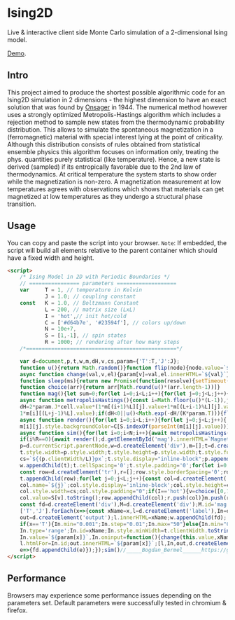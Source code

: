 # Ising2D
Live & interactive client side Monte Carlo simulation of a 2-dimensional Ising model. 


[Demo](https://codepen.io/b0-b/full/poRGmmv).


## Intro
This project aimed to produce the shortest possible algorithmic code for an Ising2D simulation in 2 dimensions - the highest dimension to have an exact solution that was found by [Onsager](https://journals.aps.org/pr/abstract/10.1103/PhysRev.65.117) in 1944. The numerical method however uses a strongly optimized Metropolis-Hastings algorithm which includes a rejection method to sample new states from the thermodynamic probability distribution. This allows to simulate the spontaneous magnetization in a (ferromagnetic) material with special interest lying at the point of criticality. Although this distribution consists of rules obtained from statistical ensemble physics this algorithm focuses on information only, treating the phys. quantities purely statistical (like temperature). Hence, a new state is derived (sampled) if its entropically favorable due to the 2nd law of thermodynamics. At critical temperature the system starts to show order while the magnetization is non-zero. A magnetization measurement at low temperatures agrees with observations which shows that materials can get magnetized at low temperatures as they undergo a structural phase transition.

## Usage

You can copy and paste the script into your browser. 
`Note`: If embedded, the script will build all elements
relative to the parent container which should have a fixed width and height.
```html
<script>
    /* Ising Model in 2D with Periodic Boundaries */
    // ================ parameters ===================
    var     T = 1, // temperature in Kelvin
            J = 1.0; // coupling constant
    const   K = 1.0, // Boltzmann Constant
            L = 200, // matrix size (LxL)
            I = 'hot',// init hot/cold
            C = ['#d64b7e', '#23594f'], // colors up/down
            N = 10e+7,
            S = [1,-1], // spin states
            R = 1000; // rendering after how many steps
    /*================================================*/

    var d=document,p,t,w,m,dH,v,cs,param={'T':T,'J':J};
    function u(){return Math.random()}function flip(node){node.value=`${-node.value}`}
    async function change(val,v,el){param[v]=val,el.innerHTML=`${val}`};
    function sleep(ms){return new Promise(function(resolve){setTimeout(()=>{resolve(0)},ms)})}
    function choice(arr){return arr[Math.round(u()*(arr.length-1))]}
    function mag(){let sum=0;for(let i=0;i<L;i++){for(let j=0;j<L;j++){sum+=parseFloat(m[i][j].value)}}return sum/L**2}
    async function metropolisHastings(){const i=Math.floor(u()*(L-1)),j=Math.floor(u()*(L-1)),cell=m[i][j],
    dH=2*param.J*cell.value*(1*m[(i+1)%L][j].value+1*m[(L+i-1)%L][j].value+1*m[i][(j+1)%L].value+
    1*m[i][(L+j-1)%L].value);if(dH<0||u()<Math.exp(-dH/(K*param.T))){flip(cell)}}
    async function render(){for(let i=0;i<L;i++){for(let j=0;j<L;j++){
    m[i][j].style.backgroundColor=C[S.indexOf(parseInt(m[i][j].value))]}}await sleep(5)}
    async function sim(){for(let i=0;i<N;i++){await metropolisHastings()
    if(i%R==0){await render();d.getElementById('mag').innerHTML=`Magnetization: ${mag()}`}}} 
    p=d.currentScript.parentNode,w=d.createElement('div'),m=[];t=d.createElement('table'); 
    t.style.width=p.style.width;t.style.height=p.style.width;t.style.fontSize="0";
    cs=`${(p.clientWidth/L)}px`;t.style.display="inline-block";p.appendChild(w); 
    w.appendChild(t);t.cellSpacing='0';t.style.padding='0';for(let i=0;i<L;++i){
    const row=d.createElement('tr'),r=[];row.style.borderSpacing='0';row.style.borderCollapse='collapse';
    t.appendChild(row);for(let j=0;j<L;j++){const col=d.createElement('td'); 
    col.name=`${j}`;col.style.display='inline-block';col.style.height=cs;
    col.style.width=cs;col.style.padding="0";if(I=='hot'){v=choice([0,1])}else{v=1}
    col.value=S[v].toString();row.appendChild(col);r.push(col)}m.push(r)} 
    const fd=d.createElement('div'),M=d.createElement('div');M.id='mag'; fd.appendChild(M);
    ['T','J'].forEach(x=>{const xName=x,l=d.createElement('label'),In=d.createElement('input'),
    out=d.createElement('output');l.innerHTML=xName;w.appendChild(fd); 
    if(x=='T'){In.min="0.001";In.step="0.01";In.max="50"}else{In.min="0.0001";In.step="0.0001";In.max="10"}
    In.type='range';In.id=xName;In.style.minWidth=t.clientWidth.toString()+'px';
    In.value=`${param[x]}`,In.oninput=function(){change(this.value,xName,out)};
    l.htmlFor=In.id;out.innerHTML=`${param[x]}`;[l,In,out,d.createElement('br')].forEach(
    e=>{fd.appendChild(e)});});sim()//_____Bogdan_Bermel______https://github.com/B0-B/________
</script>
```

## Performance
Browsers may experience some performance issues depending on the parameters set.
Default parameters were successfully tested in chromium & firefox.